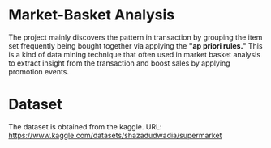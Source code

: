 # Market-Basket Analysis

The project mainly discovers the pattern in transaction by grouping the item set frequently being bought together via applying the **"ap priori rules."** This is a kind of data mining technique that often used in market basket analysis to extract insight from the transaction and boost sales by applying promotion events.

# Dataset
The dataset is obtained from the kaggle. URL: https://www.kaggle.com/datasets/shazadudwadia/supermarket

